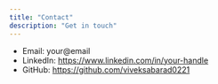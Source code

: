 ```yaml
---
title: "Contact"
description: "Get in touch"
---
```


- Email: your@email
- LinkedIn: https://www.linkedin.com/in/your-handle
- GitHub: https://github.com/viveksabarad0221
